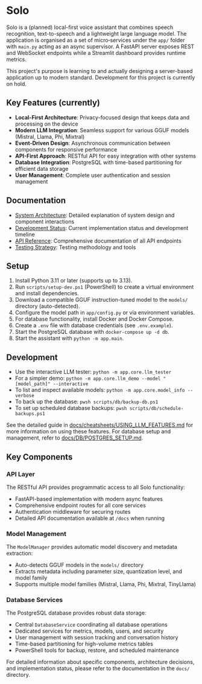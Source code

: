 # Solo

Solo is a (planned) local-first voice assistant that combines speech recognition, text-to-speech and a lightweight large language model. The application is organised as a set of micro‑services under the `app/` folder with `main.py` acting as an async supervisor. A FastAPI server exposes REST and WebSocket endpoints while a Streamlit dashboard provides runtime metrics.

This project's purpose is learning to and actually designing a server-based application up to modern standard.
Development for this project is currently on hold.

## Key Features (currently)

- **Local-First Architecture**: Privacy-focused design that keeps data and processing on the device
- **Modern LLM Integration**: Seamless support for various GGUF models (Mistral, Llama, Phi, Mixtral)
- **Event-Driven Design**: Asynchronous communication between components for responsive performance
- **API-First Approach**: RESTful API for easy integration with other systems
- **Database Integration**: PostgreSQL with time-based partitioning for efficient data storage
- **User Management**: Complete user authentication and session management

## Documentation

- [System Architecture](docs/Solo%20-%20System%20Architecture%20Concept.md): Detailed explanation of system design and component interactions
- [Development Status](docs/DEVELOPMENT_STATUS.md): Current implementation status and development timeline
- [API Reference](docs/API_REFERENCE.md): Comprehensive documentation of all API endpoints
- [Testing Strategy](docs/TESTING_STRATEGY.md): Testing methodology and tools

## Setup
1. Install Python 3.11 or later (supports up to 3.13).
2. Run `scripts/setup-dev.ps1` (PowerShell) to create a virtual environment and install dependencies.
3. Download a compatible GGUF instruction-tuned model to the `models/` directory (auto-detected).
4. Configure the model path in `app/config.py` or via environment variables.
5. For database functionality, install Docker and Docker Compose.
6. Create a `.env` file with database credentials (see `.env.example`).
7. Start the PostgreSQL database with `docker-compose up -d db`.
8. Start the assistant with `python -m app.main`.

## Development
- Use the interactive LLM tester: `python -m app.core.llm_tester`
- For a simpler demo: `python -m app.core.llm_demo --model "[model_path]" --interactive`
- To list and inspect available models: `python -m app.core.model_info --verbose`
- To back up the database: `pwsh scripts/db/backup-db.ps1`
- To set up scheduled database backups: `pwsh scripts/db/schedule-backups.ps1`

See the detailed guide in [docs/cheatsheets/USING_LLM_FEATURES.md](docs/cheatsheets/USING_LLM_FEATURES.md) for more information on using these features.
For database setup and management, refer to [docs/DB/POSTGRES_SETUP.md](docs/DB/POSTGRES_SETUP.md).

## Key Components

### API Layer
The RESTful API provides programmatic access to all Solo functionality:
- FastAPI-based implementation with modern async features
- Comprehensive endpoint routes for all core services
- Authentication middleware for securing routes
- Detailed API documentation available at `/docs` when running

### Model Management
The `ModelManager` provides automatic model discovery and metadata extraction:
- Auto-detects GGUF models in the `models/` directory
- Extracts metadata including parameter size, quantization level, and model family
- Supports multiple model families (Mistral, Llama, Phi, Mixtral, TinyLlama)

### Database Services
The PostgreSQL database provides robust data storage:
- Central `DatabaseService` coordinating all database operations
- Dedicated services for metrics, models, users, and security
- User management with session tracking and conversation history
- Time-based partitioning for high-volume metrics tables
- PowerShell tools for backup, restore, and scheduled maintenance

For detailed information about specific components, architecture decisions, and implementation status, please refer to the documentation in the `docs/` directory.
